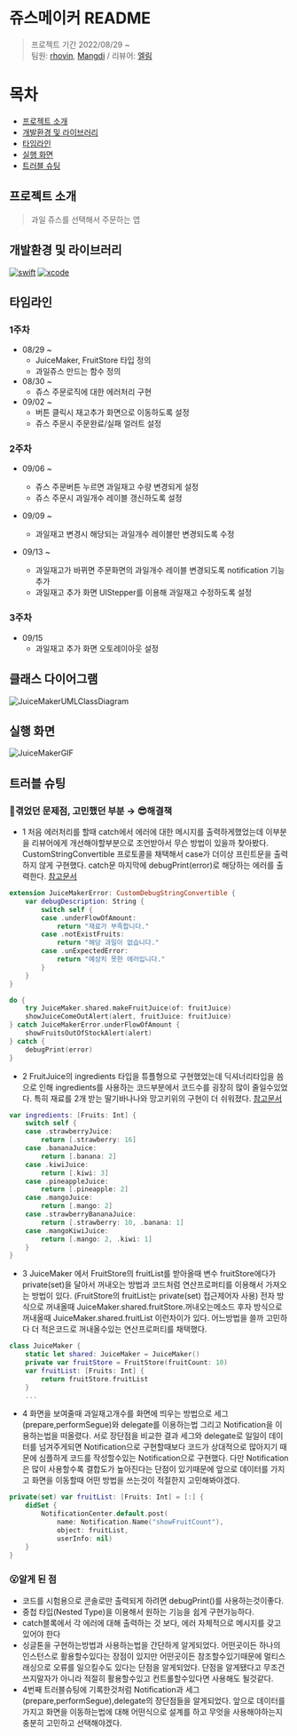 # 쥬스메이커 README
> 프로젝트 기간 2022/08/29 ~  
> 팀원: [rhovin](https://github.com/yuvinrho), [Mangdi](https://github.com/MangDi-L) / 리뷰어: [엘림](https://github.com/lina0322)

# 목차
- [프로젝트 소개](#소개)
- [개발환경 및 라이브러리](#개발환경-및-라이브러리)
- [타임라인](#타임라인)
- [실행 화면](#실행-화면)
- [트러블 슈팅](#트러블-슈팅)

## 프로젝트 소개
> 과일 쥬스를 선택해서 주문하는 앱


## 개발환경 및 라이브러리
[![swift](https://img.shields.io/badge/swift-5.6-orange)]() [![xcode](https://img.shields.io/badge/Xcode-13.4.1-blue)]()

## 타임라인

### 1주차
- 08/29 ~
    - JuiceMaker, FruitStore 타입 정의
    - 과일쥬스 만드는 함수 정의
- 08/30 ~
    - 쥬스 주문로직에 대한 에러처리 구현
- 09/02 ~
    - 버튼 클릭시 재고추가 화면으로 이동하도록 설정
    - 쥬스 주문시 주문완료/실패 얼러트 설정
    
### 2주차 
- 09/06 ~
    - 쥬스 주문버튼 누르면 과일재고 수량 변경되게 설정
    - 쥬스 주문시 과일개수 레이블 갱신하도록 설정
- 09/09 ~
    - 과일재고 변경시 해당되는 과일개수 레이블만 변경되도록 수정
    
    
- 09/13 ~
    - 과일재고가 바뀌면 주문화면의 과일개수 레이블 변경되도록 notification 기능 추가
    - 과일재고 추가 화면 UIStepper를 이용해 과일재고 수정하도록 설정
### 3주차
- 09/15 
    - 과일재고 추가 화면 오토레이아웃 설정



## 클래스 다이어그램
![JuiceMakerUMLClassDiagram](https://user-images.githubusercontent.com/49121469/190550856-3f9c6d45-306f-4ed0-a6d4-67fe632bbdc0.jpg)

## 실행 화면
![JuiceMakerGIF](https://user-images.githubusercontent.com/49121469/190535606-a4263183-0cac-4843-b3fe-e7f2be9860bb.gif)
## 트러블 슈팅

### 🤔겪었던 문제점, 고민했던 부분 → 😎해결책
- 1
처음 에러처리를 할때 catch에서 에러에 대한 메시지를 출력하게했었는데 이부분을 리뷰어에게 개선해야할부분으로 조언받아서 무슨 방법이 있을까 찾아봤다. 
CustomStringConvertible 프로토콜을 채택해서 case가 더이상 프린트문을 출력하지 않게 구현했다.
catch문 마지막에 debugPrint(error)로 해당하는 에러를 출력한다.
[참고문서](https://www.advancedswift.com/custom-errors-in-swift/)
```swift
extension JuiceMakerError: CustomDebugStringConvertible {
    var debugDescription: String {
        switch self {
        case .underFlowOfAmount:
            return "재료가 부족합니다."
        case .notExistFruits:
            return "해당 과일이 없습니다."
        case .unExpectedError:
            return "예상치 못한 에러입니다."
        }
    }
}
```
```swift
do {
    try JuiceMaker.shared.makeFruitJuice(of: fruitJuice)
    showJuiceComeOutAlert(alert, fruitJuice: fruitJuice)
} catch JuiceMakerError.underFlowOfAmount {
    showFruitsOutOfStockAlert(alert)
} catch {
    debugPrint(error)
}  
```
- 2 
FruitJuice의 ingredients 타입을 튜플형으로 구현했었는데 딕셔너리타입을 씀으로 인해 ingredients를 사용하는 코드부분에서 코드수를 굉장히 많이 줄일수있었다. 
특히 재료를 2개 받는 딸기바나나와 망고키위의 구현이 더 쉬워졌다.
[참고문서](https://docs.swift.org/swift-book/LanguageGuide/NestedTypes.html)
```swift
var ingredients: [Fruits: Int] {
    switch self {
    case .strawberryJuice:
        return [.strawberry: 16]
    case .bananaJuice:
        return [.banana: 2]
    case .kiwiJuice:
        return [.kiwi: 3]
    case .pineappleJuice:
        return [.pineapple: 2]
    case .mangoJuice:
        return [.mango: 2]
    case .strawberryBananaJuice:
        return [.strawberry: 10, .banana: 1]
    case .mangoKiwiJuice:
        return [.mango: 2, .kiwi: 1]
    }
}

```

- 3
JuiceMaker 에서 FruitStore의 fruitList를 받아올때
변수 fruitStore에다가 private(set)을 달아서 꺼내오는 방법과
코드처럼 연산프로퍼티를 이용해서 가져오는 방법이 있다.
(FruitStore의 fruitList는 private(set) 접근제어자 사용)
전자 방식으로 꺼내올때 JuiceMaker.shared.fruitStore.꺼내오는메소드
후자 방식으로 꺼내올때 JuiceMaker.shared.fruitList 
이런차이가 있다. 어느방법을 쓸까 고민하다 더 적은코드로 꺼내올수있는 연산프로퍼티를 채택했다.
```Swift
class JuiceMaker {
    static let shared: JuiceMaker = JuiceMaker()
    private var fruitStore = FruitStore(fruitCount: 10)
    var fruitList: [Fruits: Int] {
        return fruitStore.fruitList
    }
    ...
```

- 4
화면을 보여줄때 과일재고개수를 화면에 띄우는 방법으로 세그(prepare,performSegue)와 delegate를 이용하는법 그리고 Notification을 이용하는법을 떠올렸다. 
서로 장단점을 비교한 결과 세그와 delegate로 일일이 데이터를 넘겨주게되면 Notification으로 구현할때보다 코드가 상대적으로 많아지기 때문에 심플하게 코드를 작성할수있는 Notification으로 구현했다.
다만 Notification은 많이 사용할수록 결합도가 높아진다는 단점이 있기때문에  앞으로 데이터를 가지고 화면을 이동할때 어떤 방법을 쓰는것이 적절한지 고민해봐야겠다.
```swift
private(set) var fruitList: [Fruits: Int] = [:] {
    didSet {
        NotificationCenter.default.post(
            name: Notification.Name("showFruitCount"),
            object: fruitList,
            userInfo: nil)
    }
}

```

### 😮알게 된 점
- 코드를 시험용으로 콘솔로만 출력되게 하려면 debugPrint()를 사용하는것이좋다.
- 중첩 타입(Nested Type)을 이용해서 원하는 기능을 쉽게 구현가능하다. 
- catch블록에서 각 에러에 대해 출력하는 것 보다, 에러 자체적으로 메시지를 갖고 있어야 한다 
- 싱글톤을 구현하는방법과 사용하는법을 간단하게 알게되었다. 어떤곳이든 하나의 인스턴스로 활용할수있다는 장점이 있지만 어떤곳이든 참조할수있기때문에 멀티스래싱으로 오류를 일으킬수도 있다는 단점을 알게되었다. 단점을 알게됐다고 무조건 쓰지말자가 아니라 적절히 활용할수있고 컨트롤할수있다면 사용해도 될것같다.
- 4번째 트러블슈팅에 기록한것처럼 Notification과 세그(prepare,performSegue),delegate의 장단점들을 알게되었다. 앞으로 데이터를 가지고 화면을 이동하는법에 대해 어떤식으로 설계를 하고 무엇을 사용해야하는지 충분히 고민하고 선택해야겠다.
